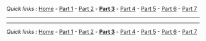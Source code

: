*Quick links :*
[Home](/README.md) - [Part 1](../part1/README.md) - [Part 2](../part2/README.md) - [**Part 3**](../part3/README.md) - [Part 4](../part4/README.md) - [Part 5](../part5/README.md) - [Part 6](../part6/README.md) - [Part 7](../part7/README.md)
***


***
*Quick links :*
[Home](/README.md) - [Part 1](../part1/README.md) - [Part 2](../part2/README.md) - [**Part 3**](../part3/README.md) - [Part 4](../part4/README.md) - [Part 5](../part5/README.md) - [Part 6](../part6/README.md) - [Part 7](../part7/README.md)
